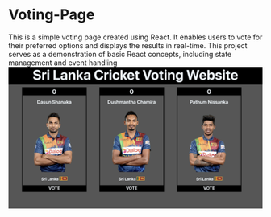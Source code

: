 # Voting-Page
This is a simple voting page created using React. It enables users to vote for their preferred options and displays the results in real-time. This project serves as a demonstration of basic React concepts, including state management and event handling
![Vote Image](https://github.com/ruchira05/Voting-Page/blob/main/src/Screenshot.png)
